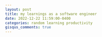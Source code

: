 ```yaml
---
layout: post
title: my learnings as a software engineer
date: 2022-12-22 11:59:00-0400
categories: random learning productivity
gisqus_comments: true
---
```

